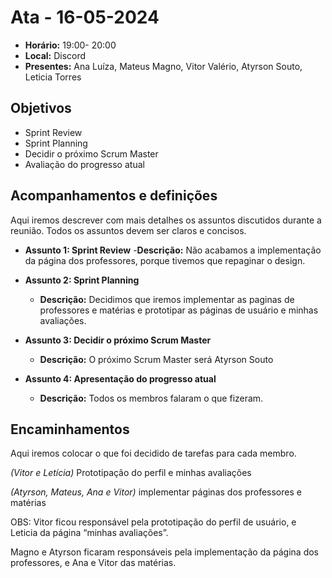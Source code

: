 # Ata - 16-05-2024

- **Horário:** 19:00- 20:00
- **Local:** Discord
- **Presentes:** Ana Luíza, Mateus Magno, Vitor Valério, Atyrson Souto, Leticia Torres

## Objetivos

- Sprint Review 
- Sprint Planning 
- Decidir o próximo Scrum Master
- Avaliação do progresso atual

## Acompanhamentos e definições

Aqui iremos descrever com mais detalhes os assuntos discutidos durante a reunião. Todos os assuntos devem ser claros e concisos.

- **Assunto 1: Sprint Review** 
-**Descrição:** Não acabamos a implementação da página dos professores, porque tivemos que repaginar o design. 

- **Assunto 2: Sprint Planning**
  - **Descrição:** Decidimos que iremos implementar as paginas de professores e matérias e prototipar as páginas de usuário e minhas avaliações. 

- **Assunto 3: Decidir o próximo Scrum Master**
  - **Descrição:** O próximo Scrum Master será Atyrson Souto

- **Assunto 4: Apresentação do progresso atual**
  - **Descrição:** Todos os membros falaram o que fizeram.
 

## Encaminhamentos

Aqui iremos colocar o que foi decidido de tarefas para cada membro.

*(Vitor e Letícia)*
Prototipação do perfil e minhas avaliações

*(Atyrson, Mateus, Ana e Vitor)*
 implementar páginas dos professores e matérias

OBS: Vitor ficou responsável pela prototipação do perfil de usuário, e Leticia da página “minhas avaliações”.

Magno e Atyrson ficaram responsáveis pela implementação da página dos professores, e Ana e Vitor das matérias.
